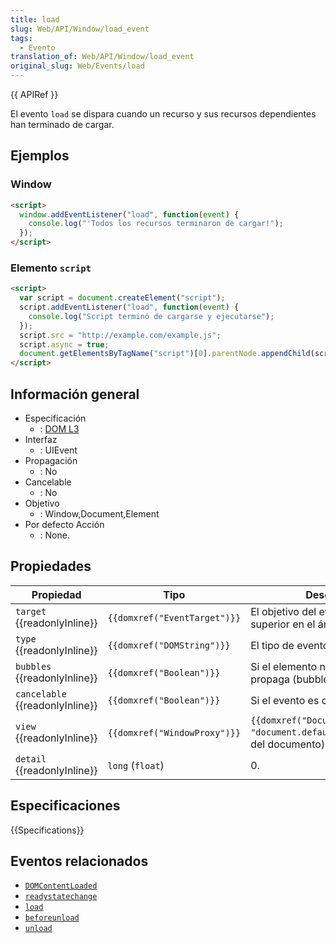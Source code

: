 ```yaml
---
title: load
slug: Web/API/Window/load_event
tags:
  - Evento
translation_of: Web/API/Window/load_event
original_slug: Web/Events/load
---
```


{{ APIRef }}

El evento `load` se dispara cuando un recurso y sus recursos dependientes han terminado de cargar.

## Ejemplos

### Window

```html
<script>
  window.addEventListener("load", function(event) {
    console.log("'Todos los recursos terminaron de cargar!");
  });
</script>
```

### Elemento `script`

```html
<script>
  var script = document.createElement("script");
  script.addEventListener("load", function(event) {
    console.log("Script terminó de cargarse y ejecutarse");
  });
  script.src = "http://example.com/example.js";
  script.async = true;
  document.getElementsByTagName("script")[0].parentNode.appendChild(script);
</script>
```

## Información general

- Especificación
  - : [DOM L3](http://www.w3.org/TR/DOM-Level-3-Events/#event-type-load)
- Interfaz
  - : UIEvent
- Propagación
  - : No
- Cancelable
  - : No
- Objetivo
  - : Window,Document,Element
- Por defecto Acción
  - : None.

## Propiedades

| Propiedad                             | Tipo                                   | Descripción                                                                                                 |
| ------------------------------------- | -------------------------------------- | ----------------------------------------------------------------------------------------------------------- |
| `target` {{readonlyInline}}     | `{{domxref("EventTarget")}}` | El objetivo del evento (el objetivo superior en el árbol DOM).                                              |
| `type` {{readonlyInline}}       | `{{domxref("DOMString")}}`     | El tipo de evento.                                                                                          |
| `bubbles` {{readonlyInline}}    | `{{domxref("Boolean")}}`         | Si el elemento normalmente se propaga (bubbles) o no.                                                       |
| `cancelable` {{readonlyInline}} | `{{domxref("Boolean")}}`         | Si el evento es cancelable o no.                                                                            |
| `view` {{readonlyInline}}       | `{{domxref("WindowProxy")}}` | `{{domxref("Document.defaultView", "document.defaultView")}}` (`window` del documento) |
| `detail` {{readonlyInline}}     | `long` (`float`)                       | 0.                                                                                                          |

## Especificaciones

{{Specifications}}

## Eventos relacionados

- [`DOMContentLoaded`](/es/docs/Web/Reference/Events/DOMContentLoaded)
- [`readystatechange`](/es/docs/Web/Reference/Events/readystatechange)
- [`load`](/es/docs/Web/Reference/Events/load)
- [`beforeunload`](/es/docs/Web/Reference/Events/beforeunload)
- [`unload`](/es/docs/Web/Reference/Events/unload)
